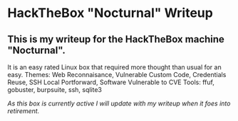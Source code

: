 # HackTheBox "Nocturnal" Writeup

## This is my writeup for the HackTheBox machine "Nocturnal". 
It is an easy rated Linux box that required more thought than usual for an easy.
Themes: Web Reconnaisance, Vulnerable Custom Code, Credentials Reuse, SSH Local Portforward, Software Vulnerable to CVE
Tools: ffuf, gobuster, burpsuite, ssh, sqlite3

*As this box is currently active I will update with my writeup when it foes into retirement.*
